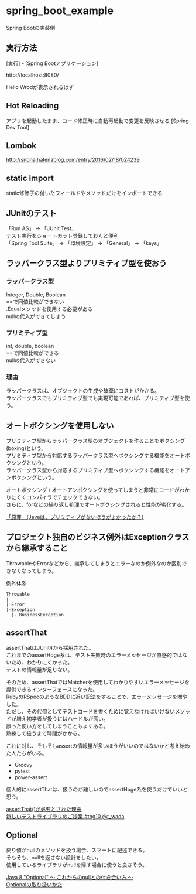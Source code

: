 # spring_boot_example
Spring Bootの実装例

## 実行方法

[実行] - [Spring Bootアプリケーション]

http://localhost:8080/

Hello Wrodが表示されるはず

## Hot Reloading

アプリを起動したまま、コード修正時に自動再起動で変更を反映させる
[Spring Dev Tool]

## Lombok

http://snona.hatenablog.com/entry/2016/02/18/024239


## static import

static修飾子の付いたフィールドやメソッドだけをインポートできる

## JUnitのテスト

「Run AS」 -> 「JUnit Test」  
テスト実行をショートカット登録しておくと便利  
「Spring Tool Suite」 -> 「環境設定」 -> 「General」 -> 「keys」  

## ラッパークラス型よりプリミティブ型を使おう

### ラッパークラス型

Integer, Double, Boolean  
==で同値比較ができない  
.Equalメソッドを使用する必要がある  
nullの代入ができてしまう  

### プリミティブ型

int, double, boolean  
==で同値比較ができる  
nullの代入ができない  

### 理由

ラッパークラスは、オブジェクトの生成や破棄にコストがかかる。  
ラッパークラスでもプリミティブ型でも実現可能であれば、プリミティブ型を使う。  

## オートボクシングを使用しない

プリミティブ型からラッパークラス型のオブジェクトを作ることをボクシング(boxing)という。  
プリミティブ型から対応するラッパークラス型へボクシングする機能をオートボクシングという。  
ラッパークラス型から対応するプリミティブ型へボクシングする機能をオートアンボクシングという。  

オートボクシング / オートアンボクシングを使ってしまうと非常にコードがわかりにくくコンパイラでチェックできない。  
さらに、forなどの繰り返し処理でオートボクシングされると性能が劣化する。  

[「原罪」(Javaは、プリミティブがないほうがよかったか？)](https://www.infoq.com/jp/news/2009/06/java-without-primitives)  

## プロジェクト独自のビジネス例外はExceptionクラスから継承すること

ThrowableやErrorなどから、継承してしまうとエラーなのか例外なのか区別できなくなってしまう。  

例外体系  
```
Throwable
|
|-Error
|-Exception
  |- BusinessException
```

## assertThat

assertThatはJUnit4から採用された。  
これまでのassertHoge系は、テスト失敗時のエラーメッセージが直感的ではないため、わかりにくかった。  
テストの情報量が足りない。  

そのため、assertThatではMatcherを使用してわかりやすいエラーメッセージを提供できるインターフェースになった。  
RubyのRSpecのようなBDDに近い記法をすることで、エラーメッセージを増やした。  
ただし、その代償としてテストコードを書くために覚えなければいけないメソッドが増え初学者が扱うにはハードルが高い。  
誤った使い方をしてしまうこともよくある。  
熟練して扱うまで時間がかかる。  

これに対し、そもそもassertの情報量が多いほうがいいのではないかと考え始めた人たちがいる。  

* Groovy
* pytest
* power-assert

個人的にassertThatは、扱うのが難しいのでassertHoge系を使うだけでいいと思う。  

[assertThat()が必要とされた理由](http://blog.kengo-toda.jp/entry/2015/08/16/224841)  
[新しいテストライブラリのご提案 #tng10 @t_wada](https://www.youtube.com/watch?v=aDoQxqO_6rI)  

## Optional

戻り値がnullのメソッドを扱う場合、スマートに記述できる。  
そもそも、nullを返さない設計をしたい。  
使用しているライブラリがnullを帰す場合に使うと良さそう。  

[Java 8 "Optional" ～ これからのnullとの付き合い方 ～](http://qiita.com/shindooo/items/815d651a72f568112910)  
[Optionalの取り扱いかた](http://irof.hateblo.jp/entry/2015/05/05/071450)  
